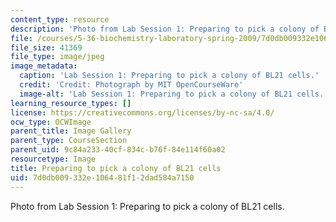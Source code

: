 ```yaml
---
content_type: resource
description: 'Photo from Lab Session 1: Preparing to pick a colony of BL21 cells.'
file: /courses/5-36-biochemistry-laboratory-spring-2009/7d0db009332e106481f12dad584a7150_Lab1_1.jpg
file_size: 41369
file_type: image/jpeg
image_metadata:
  caption: 'Lab Session 1: Preparing to pick a colony of BL21 cells.'
  credit: 'Credit: Photograph by MIT OpenCourseWare'
  image-alt: 'Lab Session 1: Preparing to pick a colony of BL21 cells.'
learning_resource_types: []
license: https://creativecommons.org/licenses/by-nc-sa/4.0/
ocw_type: OCWImage
parent_title: Image Gallery
parent_type: CourseSection
parent_uid: 9c84a233-40cf-834c-b76f-84e114f60a02
resourcetype: Image
title: Preparing to pick a colony of BL21 cells
uid: 7d0db009-332e-1064-81f1-2dad584a7150
---
```

Photo from Lab Session 1: Preparing to pick a colony of BL21 cells.